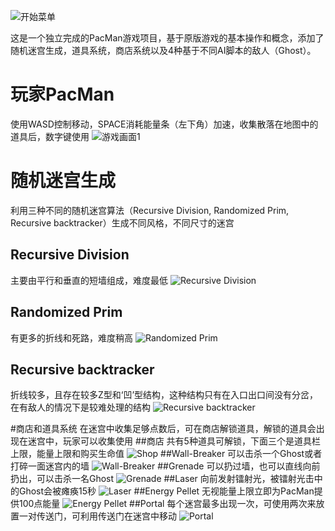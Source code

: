 ![开始菜单](https://github.com/NaughtyFishRei/PacManProject/raw/master/ScreenShots/1.mainmenu.PNG)

这是一个独立完成的PacMan游戏项目，基于原版游戏的基本操作和概念，添加了随机迷宫生成，道具系统，商店系统以及4种基于不同AI脚本的敌人（Ghost）。

# 玩家PacMan
使用WASD控制移动，SPACE消耗能量条（左下角）加速，收集散落在地图中的道具后，数字键使用
![游戏画面1](https://github.com/NaughtyFishRei/PacManProject/raw/master/ScreenShots/8.game.PNG)

# 随机迷宫生成
利用三种不同的随机迷宫算法（Recursive Division, Randomized Prim, Recursive backtracker）生成不同风格，不同尺寸的迷宫
## Recursive Division
主要由平行和垂直的短墙组成，难度最低
![Recursive Division](https://github.com/NaughtyFishRei/PacManProject/raw/master/ScreenShots/RD.PNG)
## Randomized Prim
有更多的折线和死路，难度稍高
![Randomized Prim](https://github.com/NaughtyFishRei/PacManProject/raw/master/ScreenShots/Prim.PNG)
## Recursive backtracker
折线较多，且存在较多Z型和‘凹’型结构，这种结构只有在入口出口间没有分岔，在有敌人的情况下是较难处理的结构
![Recursive backtracker](https://github.com/NaughtyFishRei/PacManProject/raw/master/ScreenShots/RBwithMark.png)

#商店和道具系统
在迷宫中收集足够点数后，可在商店解锁道具，解锁的道具会出现在迷宫中，玩家可以收集使用
##商店
共有5种道具可解锁，下面三个是道具栏上限，能量上限和购买生命值
![Shop](https://github.com/NaughtyFishRei/PacManProject/raw/master/ScreenShots/ui3.PNG)
##Wall-Breaker
可以击杀一个Ghost或者打碎一面迷宫内的墙
![Wall-Breaker](https://github.com/NaughtyFishRei/PacManProject/raw/master/ScreenShots/wallbreaker.PNG)
##Grenade
可以扔过墙，也可以直线向前扔出，可以击杀一名Ghost
![Grenade](https://github.com/NaughtyFishRei/PacManProject/raw/master/ScreenShots/grenade.PNG)
##Laser
向前发射镭射光，被镭射光击中的Ghost会被瘫痪15秒
![Laser](https://github.com/NaughtyFishRei/PacManProject/raw/master/ScreenShots/laser.PNG)
##Energy Pellet
无视能量上限立即为PacMan提供100点能量
![Energy Pellet](https://github.com/NaughtyFishRei/PacManProject/raw/master/ScreenShots/pellet.PNG)
##Portal
每个迷宫最多出现一次，可使用两次来放置一对传送门，可利用传送门在迷宫中移动
![Portal](https://github.com/NaughtyFishRei/PacManProject/raw/master/ScreenShots/portal.PNG)
